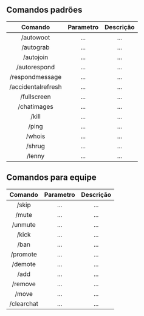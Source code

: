 Comandos padrões
-----
|Comando | Parametro | Descrição |
|:------:|:---------:|:--------------------------------------:|
|/autowoot | ... | ... |
|/autograb | ... | ... |
|/autojoin | ... | ... |
|/autorespond | ... | ... |
|/respondmessage | ... | ... |
|/accidentalrefresh | ... | ... |
|/fullscreen | ... | ... |
|/chatimages | ... | ... |
|/kill | ... | ... |
|/ping | ... | ... |
|/whois | ... | ... |
|/shrug | ... | ... |
|/lenny | ... | ... |

Comandos para equipe
-----
|Comando | Parametro | Descrição |
|:------:|:---------:|:--------------------------------------:|
|/skip | ... | ... |
|/mute | ... | ... |
|/unmute | ... | ... |
|/kick | ... | ... |
|/ban | ... | ... |
|/promote | ... | ... |
|/demote | ... | ... |
|/add | ... | ... |
|/remove | ... | ... |
|/move | ... | ... |
|/clearchat | ... | ... |